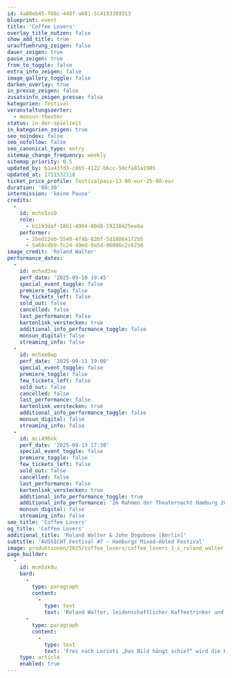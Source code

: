 ```yaml
---
id: 4a88eb45-f68c-448f-a881-5c4193389313
blueprint: event
title: 'Coffee Lovers'
overlay_title_nutzen: false
show_add_title: true
urauffuehrung_zeigen: false
dauer_zeigen: true
pause_zeigen: true
from_to_toggle: false
extra_info_zeigen: false
image_gallery_toggle: false
darken_overlay: true
in_presse_zeigen: false
zusatsinfo_zeigen_presse: false
kategorien: festival
veranstaltungsoerter:
  - monsun-theater
status: in-der-spielzeit
in_kategorien_zeigen: true
seo_noindex: false
seo_nofollow: false
seo_canonical_type: entry
sitemap_change_frequency: weekly
sitemap_priority: 0.5
updated_by: b1a43fd3-c865-4122-b6cc-50cfa81a1985
updated_at: 1751532118
ticket_price_profile: festivalpass-13-00-eur-25-00-eur
duration: '00:30'
intermission: 'keine Pause'
credits:
  -
    id: mchx5ss9
    role:
      - b1193daf-18b1-4994-80d8-19230425ee6a
    performer:
      - 2bed12eb-5540-4f4b-826f-5d180641f2b5
      - 5a69cdb9-fc24-49ed-9a5d-06086c2c6250
image_credit: 'Roland Walter'
performance_dates:
  -
    id: mchxd2ne
    perf_date: '2025-09-10 19:45'
    special_event_toggle: false
    premiere_toggle: false
    few_tickets_left: false
    sold_out: false
    cancelled: false
    last_performance: false
    kartenlink_verstecken: true
    additional_info_performance_toggle: false
    monsun_digital: false
    streaming_info: false
  -
    id: mchxe8wp
    perf_date: '2025-09-11 19:00'
    special_event_toggle: false
    premiere_toggle: false
    few_tickets_left: false
    sold_out: false
    cancelled: false
    last_performance: false
    kartenlink_verstecken: true
    additional_info_performance_toggle: false
    monsun_digital: false
    streaming_info: false
  -
    id: mci496nk
    perf_date: '2025-09-13 17:30'
    special_event_toggle: false
    premiere_toggle: false
    few_tickets_left: false
    sold_out: false
    cancelled: false
    last_performance: false
    kartenlink_verstecken: true
    additional_info_performance_toggle: true
    additional_info_performance: 'Im Rahmen der Theaternacht Hamburg 2015'
    monsun_digital: false
    streaming_info: false
seo_title: 'Coffee Lovers'
og_title: 'Coffee Lovers'
additional_title: 'Roland Walter & John Dogobone [Berlin]'
subtitle: 'AUSSICHT Festival #7 – Hamburgs Mixed-Abled Festival'
image: produktionen/2025/coffee_lovers/coffee_lovers_1_c_roland_walter.jpeg
page_builder:
  -
    id: mcm5zk8u
    bard:
      -
        type: paragraph
        content:
          -
            type: text
            text: 'Roland Walter, leidenschaftlicher Kaffeetrinker und Rollstuhlfahrer, ist bei der Zubereitung einer guten Tasse Kaffee auf die Hilfe seines Assistenten John Dagobone angewiesen. Leider ist John völlig überfordert mit dieser einfachen Aufgabe. Mit traumwandlerischer Sicherheit stolpert diese tragische Fehlbesetzung in Menschengestalt durch die Szenerie und schafft es dabei, wirklich alles falsch zu machen. Dabei jongliert er mit Kaffeetassen und Wasserflaschen als wäre das ganze ein großer Zirkus. '
      -
        type: paragraph
        content:
          -
            type: text
            text: 'Frei nach Loriots „Das Bild hängt schief“ wird die Bühne immer mehr zum Irrenhaus und Roland zum Opfer einer ganz besonderen Folter: der koffeinfreien Hölle. Zwischen Slapstick und der leisen Hoffnung auf eine funktionierende Kaffeemaschine bleibt nur eine Frage: Wird Roland am Ende sein geliebtes Röstbohnenheißgetränk genießen dürfen?'
    type: article
    enabled: true
---
```

